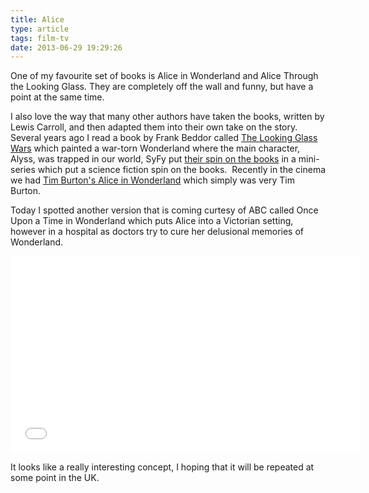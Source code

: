 ```yaml
---
title: Alice
type: article
tags: film-tv
date: 2013-06-29 19:29:26
---
```


<p> One of my favourite set of books is Alice in Wonderland and Alice Through the Looking Glass. They are completely off the wall and funny, but have a point at the same time.</p><p> I also love the way that many other authors have taken the books, written by Lewis Carroll, and then adapted them into their own take on the story. Several years ago I read a book by Frank Beddor called <a href="https://www.amazon.co.uk/gp/product/1405219769/ref=as_li_ss_tl?ie=UTF8&amp;camp=1634&amp;creative=19450&amp;creativeASIN=1405219769&amp;linkCode=as2&amp;tag=jamdoc-21" target="_blank">The Looking Glass Wars</a> which painted a war-torn Wonderland where the main character, Alyss, was trapped in our world, SyFy put <a href="https://www.amazon.co.uk/gp/product/B004JRQ0ZE/ref=as_li_ss_tl?ie=UTF8&amp;camp=1634&amp;creative=19450&amp;creativeASIN=B004JRQ0ZE&amp;linkCode=as2&amp;tag=jamdoc-21" target="_blank">their spin on the books</a> in a mini-series which put a science fiction spin on the books. &nbsp;Recently in the cinema we had <a href="https://www.amazon.co.uk/gp/product/B0033WRUN2/ref=as_li_ss_tl?ie=UTF8&amp;camp=1634&amp;creative=19450&amp;creativeASIN=B0033WRUN2&amp;linkCode=as2&amp;tag=jamdoc-21" target="_blank">Tim Burton&#39;s Alice in Wonderland</a> which simply was very Tim Burton.</p><p> Today I spotted another version that is coming curtesy of ABC called Once Upon a Time in Wonderland which puts Alice into a Victorian setting, however in a hospital as doctors try to cure her delusional memories of Wonderland.</p><p> <iframe width="560" height="315" src="//www.youtube.com/embed/AxtzXOaYiwI" frameborder="0" allowfullscreen></iframe></p><p> It looks like a really interesting concept, I hoping that it will be repeated at some point in the UK.</p>
